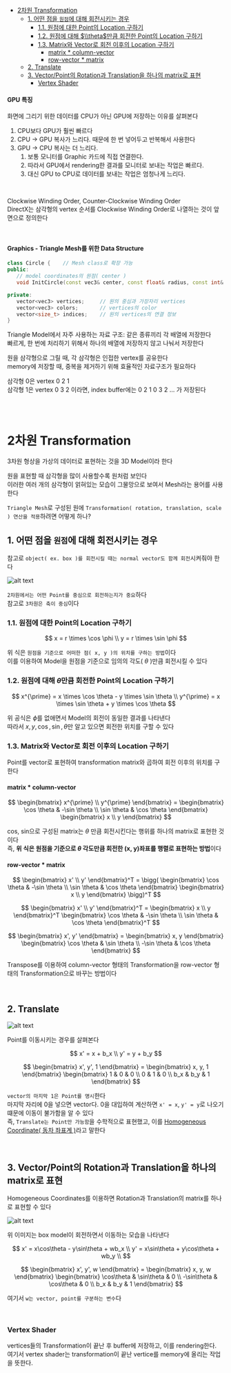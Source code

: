 - [2차원 Transformation](#2차원-transformation)
  - [1. 어떤 점을 `원점`에 대해 회전시키는 경우](#1-어떤-점을-원점에-대해-회전시키는-경우)
    - [1.1. 원점에 대한 Point의 Location 구하기](#11-원점에-대한-point의-location-구하기)
    - [1.2. 원점에 대해 $\\theta$만큼 회전한 Point의 Location 구하기](#12-원점에-대해-theta만큼-회전한-point의-location-구하기)
    - [1.3. Matrix와 Vector로 회전 이후의 Location 구하기](#13-matrix와-vector로-회전-이후의-location-구하기)
      - [matrix \* column-vector](#matrix--column-vector)
      - [row-vector \* matrix](#row-vector--matrix)
  - [2. Translate](#2-translate)
  - [3. Vector/Point의 Rotation과 Translation을 하나의 matrix로 표현](#3-vectorpoint의-rotation과-translation을-하나의-matrix로-표현)
    - [Vertex Shader](#vertex-shader)


#### GPU 특징
화면에 그리기 위한 데이터를 CPU가 아닌 GPU에 저장하는 이유를 살펴본다   

1. CPU보다 GPU가 훨씬 빠르다
2. CPU -> GPU 복사가 느리다. 때문에 한 번 넣어두고 반복해서 사용한다
3. GPU -> CPU 복사는 더 느리다. 
   1. 보통 모니터를 Graphic 카드에 직접 연결한다.
   2. 따라서 GPU에서 rendering한 결과를 모니터로 보내는 작업은 빠르다.
   3. 대신 GPU to CPU로 데이터를 보내는 작업은 엄청나게 느리다.

<br>

Clockwise Winding Order, Counter-Clockwise Winding Order   
DirectX는 삼각형의 vertex 순서를 Clockwise Winding Order로 나열하는 것이 앞면으로 정의한다   

<br>

#### Graphics - Triangle Mesh를 위한 Data Structure
```cpp
class Circle {    // Mesh class로 확장 가능
public:
   // model coordinates의 원점( center )
   void InitCircle(const vec3& center, const float& radius, const int& numTriangles);

private:
   vector<vec3> vertices;     // 원의 중심과 가장자리 vertices
   vector<vec3> colors;       // vertices의 color
   vector<size_t> indices;    // 원의 vertices의 연결 정보
}
```
Triangle Model에서 자주 사용하는 자료 구조: 같은 종류끼리 각 배열에 저장한다   
빠르게, 한 번에 처리하기 위해서 하나의 배열에 저장하지 않고 나눠서 저장한다   

원을 삼각형으로 그릴 때, 각 삼각형은 인접한 vertex를 공유한다   
memory에 저장할 때, 중복을 제거하기 위해 효율적인 자료구조가 필요하다   

삼각형 0은 vertex 0 2 1   
삼각형 1은 vertex 0 3 2
이라면, index buffer에는 0 2 1 0 3 2 ... 가 저장된다   

<br><br>

# 2차원 Transformation
3차원 형상을 가상의 데이터로 표현하는 것을 3D Model이라 한다   

원을 표현할 때 삼각형을 많이 사용할수록 원처럼 보인다   
이러한 여러 개의 삼각형이 얽혀있는 모습이 그물망으로 보여서 Mesh라는 용어를 사용한다   

`Triangle Mesh`로 구성된 원에 `Transformation( rotation, translation, scale ) 연산을 적용`하려면 어떻게 하나?   

## 1. 어떤 점을 `원점`에 대해 회전시키는 경우

참고로 `object( ex. box )를 회전시킬 때는 normal vector도 함께 회전`시켜줘야 한다   

![alt text](Images/Transformation/rotation_world.png)   

`2차원에서는 어떤 Point를 중심으로 회전하는지가 중요`하다   
참고로 `3차원은 축이 중심`이다   

### 1.1. 원점에 대한 Point의 Location 구하기

$$
x = r \times \cos \phi \\
y = r \times \sin \phi
$$

위 식은 `원점을 기준으로 어떠한 점( x, y )의 위치를 구하는 방법`이다   
이를 이용하여 Model을 원점을 기준으로 임의의 각도( $\theta$ )만큼 회전시킬 수 있다   

### 1.2. 원점에 대해 $\theta$만큼 회전한 Point의 Location 구하기

$$
x^{\prime} = x \times \cos \theta - y \times \sin \theta \\
y^{\prime} = x \times \sin \theta + y \times \cos \theta
$$

위 공식은 $\phi$를 없애면서 Model의 회전이 동일한 결과를 나타낸다   
따라서 $x, y, \cos, \sin, \theta$만 알고 있으면 회전한 위치를 구할 수 있다   

### 1.3. Matrix와 Vector로 회전 이후의 Location 구하기
Point를 vector로 표현하여 transformation matrix와 곱하여 회전 이후의 위치를 구한다   

#### matrix * column-vector

$$
\begin{bmatrix}
   x^{\prime} \\
   y^{\prime}
\end{bmatrix} = \begin{bmatrix}
   \cos \theta & -\sin \theta \\
   \sin \theta & \cos \theta
   \end{bmatrix} \begin{bmatrix}
      x \\
      y
   \end{bmatrix}
$$

cos, sin으로 구성된 matrix는 $\theta$ 만큼 회전시킨다는 행위를 하나의 matrix로 표현한 것이다   
즉, **위 식은 원점을 기준으로 $\theta$ 각도만큼 회전한 (x, y)좌표를 행렬로 표현하는 방법**이다   

#### row-vector * matrix

$$
\begin{bmatrix} x' \\ y' \end{bmatrix}^T
= \bigg( 
\begin{bmatrix} \cos \theta & -\sin \theta \\ \sin \theta & \cos \theta \end{bmatrix}
\begin{bmatrix} x \\ y \end{bmatrix}
\bigg)^T
$$

$$
\begin{bmatrix} x' \\ y' \end{bmatrix}^T
= \begin{bmatrix} x \\ y \end{bmatrix}^T
\begin{bmatrix} \cos \theta & -\sin \theta \\ \sin \theta & \cos \theta \end{bmatrix}^T
$$

$$
\begin{bmatrix} x', y' \end{bmatrix}
= \begin{bmatrix} x, y \end{bmatrix}
\begin{bmatrix} \cos \theta & \sin \theta \\ -\sin \theta & \cos \theta \end{bmatrix}
$$

Transpose를 이용하여 column-vector 형태의 Transformation을 row-vector 형태의 Transformation으로 바꾸는 방법이다   

<br>

## 2. Translate

![alt text](Images/Transformation/translate.png)   

Point를 이동시키는 경우를 살펴본다   

$$
x' = x + b_x \\
y' = y + b_y
$$

$$
\begin{bmatrix} x', y', 1 \end{bmatrix}
= \begin{bmatrix} x, y, 1 \end{bmatrix}
\begin{bmatrix}
   1 & 0 & 0 \\ 0 & 1 & 0 \\ b_x & b_y & 1
\end{bmatrix}
$$

`vector의 마지막 1은 Point를 명시`한다   
마지막 자리에 0을 넣으면 vector다. 0을 대입하여 계산하면 `x' = x`, `y' = y`로 나오기 떄문에 이동이 불가함을 알 수 있다   
즉, `Translate는 Point만 가능함`을 수학적으로 표현했고, 이를 [Homogeneous Coordinate( 동차 좌표계 )](3_Coordinate_Systems.md/#homogeneous-coordinates-동차-좌표계)라고 말한다   

<br>

## 3. Vector/Point의 Rotation과 Translation을 하나의 matrix로 표현
Homogeneous Coordinates를 이용하면 Rotation과 Translation의 matrix를 하나로 표현할 수 있다   

![alt text](Images/Transformation/rotate_translate.png)    

위 이미지는 box model이 회전하면서 이동하는 모습을 나타낸다   

$$
x' = x\cos\theta - y\sin\theta + wb_x \\ 
y' = x\sin\theta + y\cos\theta + wb_y \\ 
$$

$$
\begin{bmatrix} x', y', w \end{bmatrix}
= \begin{bmatrix} x, y, w \end{bmatrix}
\begin{bmatrix}
   \cos\theta & \sin\theta & 0 \\ -\sin\theta & \cos\theta & 0 \\ b_x & b_y & 1
\end{bmatrix}
$$

여기서 `w는 vector, point를 구분하는 변수`다   


<br>

### Vertex Shader
vertices들의 Transformation이 끝난 후 buffer에 저장하고, 이를 rendering한다.   
여기서 vertex shader는 transformation이 끝난 vertice를 memory에 올리는 작업을 뜻한다.   